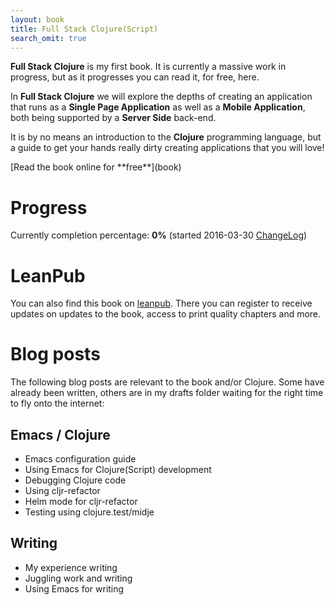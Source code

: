 ```yaml
---
layout: book
title: Full Stack Clojure(Script)
search_omit: true
---
```


**Full Stack Clojure** is my first book. It is currently a massive work in
progress, but as it progresses you can read it, for free, here.

In **Full Stack Clojure** we will explore the depths of creating an
application that runs as a **Single Page Application** as well as a
**Mobile Application**, both being supported by a **Server Side**
back-end.

It is by no means an introduction to the **Clojure** programming
language, but a guide to get your hands really dirty creating
applications that you will love!

<span class="fa fa-leanpub fa-2x">
[Read the book online for **free**](book)
</span>

# Progress

Currently completion percentage: **0%** (started 2016-03-30 [ChangeLog](ChangeLog/index.html))

# LeanPub

You can also find this book on [leanpub](http://www.leanpub.com/fullstackclojure). There you can register to receive updates on updates to the book, access to print quality chapters and more.

# Blog posts

The following blog posts are relevant to the book and/or Clojure. Some have already been written, others are in my drafts folder waiting for the right time to fly onto the internet:

## Emacs / Clojure

- Emacs configuration guide
- Using Emacs for Clojure(Script) development
- Debugging Clojure code
- Using cljr-refactor
- Helm mode for cljr-refactor
- Testing using clojure.test/midje

## Writing

- My experience writing
- Juggling work and writing
- Using Emacs for writing

